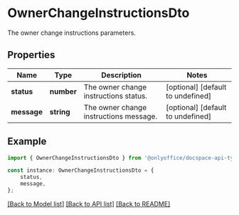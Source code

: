 # OwnerChangeInstructionsDto

The owner change instructions parameters.

## Properties

Name | Type | Description | Notes
------------ | ------------- | ------------- | -------------
**status** | **number** | The owner change instructions status. | [optional] [default to undefined]
**message** | **string** | The owner change instructions message. | [optional] [default to undefined]

## Example

```typescript
import { OwnerChangeInstructionsDto } from '@onlyoffice/docspace-api-typescript';

const instance: OwnerChangeInstructionsDto = {
    status,
    message,
};
```

[[Back to Model list]](../README.md#documentation-for-models) [[Back to API list]](../README.md#documentation-for-api-endpoints) [[Back to README]](../README.md)

